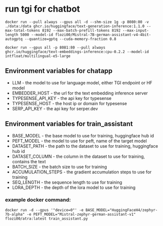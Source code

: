 # run tgi for chatbot
```
docker run --pull always --gpus all -d --shm-size 1g -p 8080:80 -v ./data:/data ghcr.io/huggingface/text-generation-inference:1.1.0 --max-total-tokens 8192 --max-batch-prefill-tokens 8192 --max-input-length 5000 --model-id flozi00/Mistral-7B-german-assistant-v4-4bit-autogptq --quantize=gptq --cuda-memory-fraction 0.8
```

```
docker run --gpus all -p 8081:80 --pull always ghcr.io/huggingface/text-embeddings-inference:cpu-0.2.2 --model-id intfloat/multilingual-e5-large
```

## Environment variables for chatapp

* LLM - the model to use for language model, either TGI endpoint or HF model
* EMBEDDER_HOST - the url for the text embedding inference server
* TYPESENSE_API_KEY - the api key for typesense
* TYPESENSE_HOST - the host ip or domain for typesense
* SERP_API_KEY - the api key for serper.dev


## Environment variables for train_assistant

* BASE_MODEL - the base model to use for training, huggingface hub id
* PEFT_MODEL - the model to use for peft, name of the target model
* DATASET_PATH - the path to the dataset to use for training, huggingface hub id
* DATASET_COLUMN - the column in the dataset to use for training, contains the text
* BATCH_SIZE - the batch size to use for training
* ACCUMULATION_STEPS - the gradient accumulation steps to use for training
* SEQ_LENGTH - the sequence length to use for training
* LORA_DEPTH - the depth of the lora model to use for training

### example docker command:

```
docker run -d --gpus '"device=0"' -e BASE_MODEL="HuggingFaceH4/zephyr-7b-alpha" -e PEFT_MODEL="Mistral-zephyr-german-assistant-v1" flozi00/atra:latest train_assistant.py
```